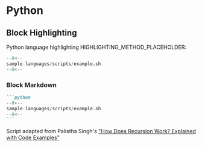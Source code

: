 # Python

## Block Highlighting

Python language highlighting HIGHLIGHTING_METHOD_PLACEHOLDER:

```python
--8<--
sample-languages/scripts/example.sh
--8<--
```

### Block Markdown 

````markdown
```python
--8<--
sample-languages/scripts/example.sh
--8<--
```
````


Script adapted from Palistha Singh's ["How Does Recursion Work? Explained with Code Examples"](https://www.freecodecamp.org/news/what-is-recursion/)